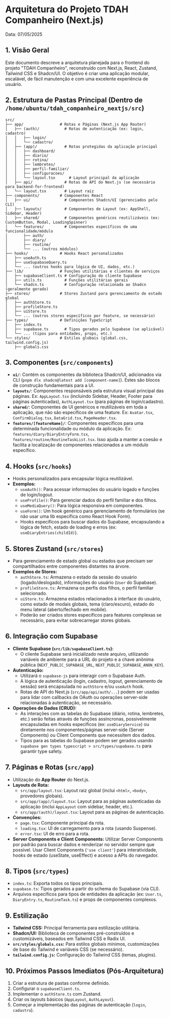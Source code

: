 # Arquitetura do Projeto TDAH Companheiro (Next.js)

Data: 07/05/2025

## 1. Visão Geral

Este documento descreve a arquitetura planejada para o frontend do projeto "TDAH Companheiro", reconstruído com Next.js, React, Zustand, Tailwind CSS e Shadcn/UI. O objetivo é criar uma aplicação modular, escalável, de fácil manutenção e com uma excelente experiência de usuário.

## 2. Estrutura de Pastas Principal (Dentro de `/home/ubuntu/tdah_companheiro_nextjs/src`)

```
src/
├── app/                # Rotas e Páginas (Next.js App Router)
│   ├── (auth)/           # Rotas de autenticação (ex: login, cadastro)
│   │   ├── login/
│   │   └── cadastro/
│   ├── (app)/            # Rotas protegidas da aplicação principal
│   │   ├── dashboard/
│   │   ├── diario/
│   │   ├── rotina/
│   │   ├── lembretes/
│   │   ├── perfil-familiar/
│   │   ├── configuracoes/
│   │   └── layout.tsx      # Layout principal da aplicação
│   ├── api/              # Rotas de API do Next.js (se necessário para backend-for-frontend)
│   └── layout.tsx        # Layout raiz
├── components/         # Componentes React
│   ├── ui/               # Componentes Shadcn/UI (gerenciados pelo CLI)
│   ├── layouts/          # Componentes de Layout (ex: AppShell, Sidebar, Header)
│   ├── shared/           # Componentes genéricos reutilizáveis (ex: CustomButton, Modal, LoadingSpinner)
│   └── features/         # Componentes específicos de uma funcionalidade/módulo
│       ├── auth/
│       ├── diary/
│       ├── routine/
│       └── ... (outros módulos)
├── hooks/              # Hooks React personalizados
│   ├── useAuth.ts
│   ├── useSupabaseQuery.ts
│   └── ... (outros hooks para lógica de UI, dados, etc.)
├── lib/                # Funções utilitárias e clientes de serviços
│   ├── supabaseClient.ts # Configuração do cliente Supabase
│   ├── utils.ts          # Funções utilitárias gerais
│   └── shadcn.ts         # Configuração relacionada ao Shadcn (geralmente gerado)
├── stores/             # Stores Zustand para gerenciamento de estado global
│   ├── authStore.ts
│   ├── profileStore.ts
│   ├── uiStore.ts
│   └── ... (outros stores específicos por feature, se necessário)
├── types/              # Definições TypeScript
│   ├── index.ts
│   ├── supabase.ts       # Tipos gerados pelo Supabase (se aplicável)
│   └── ... (tipos para entidades, props, etc.)
└── styles/             # Estilos globais (global.css, tailwind.config.js)
    ├── globals.css
```

## 3. Componentes (`src/components`)

*   **`ui/`**: Contém os componentes da biblioteca Shadcn/UI, adicionados via CLI (`pnpm dlx shadcn@latest add [component-name]`). Estes são blocos de construção fundamentais para a UI.
*   **`layouts/`**: Componentes responsáveis pela estrutura visual principal das páginas. Ex: `AppLayout.tsx` (incluindo Sidebar, Header, Footer para páginas autenticadas), `AuthLayout.tsx` (para páginas de login/cadastro).
*   **`shared/`**: Componentes de UI genéricos e reutilizáveis em toda a aplicação, que não são específicos de uma feature. Ex: `Avatar.tsx`, `ConfirmDialog.tsx`, `DataGrid.tsx`, `PageHeader.tsx`.
*   **`features/[featureName]/`**: Componentes específicos para uma determinada funcionalidade ou módulo da aplicação. Ex: `features/diary/DiaryEntryForm.tsx`, `features/routine/RoutineTaskList.tsx`. Isso ajuda a manter a coesão e facilita a localização de componentes relacionados a um módulo específico.

## 4. Hooks (`src/hooks`)

*   Hooks personalizados para encapsular lógica reutilizável.
*   **Exemplos:**
    *   `useAuth()`: Para acessar informações do usuário logado e funções de login/logout.
    *   `useProfile()`: Para gerenciar dados do perfil familiar e dos filhos.
    *   `useMediaQuery()`: Para lógica responsiva em componentes.
    *   `useForm()`: Um hook genérico para gerenciamento de formulários (se não usar uma lib específica como React Hook Form).
    *   Hooks específicos para buscar dados do Supabase, encapsulando a lógica de fetch, estado de loading e erros (ex: `useDiaryEntries(childId)`).

## 5. Stores Zustand (`src/stores`)

*   Para gerenciamento de estado global ou estados que precisam ser compartilhados entre componentes distantes na árvore.
*   **Exemplos de Stores:**
    *   `authStore.ts`: Armazena o estado da sessão do usuário (logado/deslogado), informações do usuário (`User` do Supabase).
    *   `profileStore.ts`: Armazena os perfis dos filhos, o perfil familiar selecionado.
    *   `uiStore.ts`: Armazena estados relacionados à interface do usuário, como estado de modais globais, tema (claro/escuro), estado do menu lateral (aberto/fechado em mobile).
    *   Poderão ser criados stores específicos para features complexas se necessário, para evitar sobrecarregar stores globais.

## 6. Integração com Supabase

*   **Cliente Supabase (`src/lib/supabaseClient.ts`):**
    *   O cliente Supabase será inicializado neste arquivo, utilizando variáveis de ambiente para a URL do projeto e a chave anônima pública (`NEXT_PUBLIC_SUPABASE_URL`, `NEXT_PUBLIC_SUPABASE_ANON_KEY`).
*   **Autenticação:**
    *   Utilizará o `supabase-js` para interagir com o Supabase Auth.
    *   A lógica de autenticação (login, cadastro, logout, gerenciamento de sessão) será encapsulada no `authStore` e/ou `useAuth` hook.
    *   Rotas de API do Next.js (`src/app/api/auth/...`) podem ser usadas para lidar com callbacks de OAuth ou operações server-side relacionadas à autenticação, se necessário.
*   **Operações de Dados (CRUD):**
    *   As interações com as tabelas do Supabase (diário, rotina, lembretes, etc.) serão feitas através de funções assíncronas, possivelmente encapsuladas em hooks específicos (ex: `useDiaryService`) ou diretamente nos componentes/páginas server-side (Server Components) ou Client Components que necessitem dos dados.
    *   Tipos para as tabelas do Supabase podem ser gerados usando `supabase gen types typescript > src/types/supabase.ts` para garantir type safety.

## 7. Páginas e Rotas (`src/app`)

*   Utilização do **App Router** do Next.js.
*   **Layouts de Rota:**
    *   `src/app/layout.tsx`: Layout raiz global (inclui `<html>`, `<body>`, provedores globais).
    *   `src/app/(app)/layout.tsx`: Layout para as páginas autenticadas da aplicação (inclui `AppLayout` com sidebar, header, etc.).
    *   `src/app/(auth)/layout.tsx`: Layout para as páginas de autenticação.
*   **Convenções:**
    *   `page.tsx`: Componente principal da rota.
    *   `loading.tsx`: UI de carregamento para a rota (usando Suspense).
    *   `error.tsx`: UI de erro para a rota.
*   **Server Components e Client Components:** Utilizar Server Components por padrão para buscar dados e renderizar no servidor sempre que possível. Usar Client Components (`'use client'`) para interatividade, hooks de estado (useState, useEffect) e acesso a APIs do navegador.

## 8. Tipos (`src/types`)

*   `index.ts`: Exporta todos os tipos principais.
*   `supabase.ts`: Tipos gerados a partir do schema do Supabase (via CLI).
*   Arquivos específicos para tipos de entidades da aplicação (ex: `User.ts`, `DiaryEntry.ts`, `RoutineTask.ts`) e props de componentes complexos.

## 9. Estilização

*   **Tailwind CSS:** Principal ferramenta para estilização utilitária.
*   **Shadcn/UI:** Biblioteca de componentes pré-construídos e customizáveis, baseados em Tailwind CSS e Radix UI.
*   **`src/styles/globals.css`:** Para estilos globais mínimos, customizações de base do Tailwind e variáveis CSS (se necessário).
*   **`tailwind.config.js`:** Configuração do Tailwind CSS (temas, plugins).

## 10. Próximos Passos Imediatos (Pós-Arquitetura)

1.  Criar a estrutura de pastas conforme definido.
2.  Configurar o `supabaseClient.ts`.
3.  Implementar o `authStore.ts` com Zustand.
4.  Criar os layouts básicos (`AppLayout`, `AuthLayout`).
5.  Começar a implementação das páginas de autenticação (`login`, `cadastro`).

